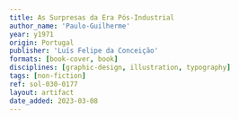 ```yaml
---
title: As Surpresas da Era Pós-Industrial
author_name: 'Paulo-Guilherme'
year: y1971
origin: Portugal
publisher: 'Luís Felipe da Conceição'
formats: [book-cover, book]
disciplines: [graphic-design, illustration, typography]
tags: [non-fiction]
ref: sol-030-0177
layout: artifact
date_added: 2023-03-08
---
```

